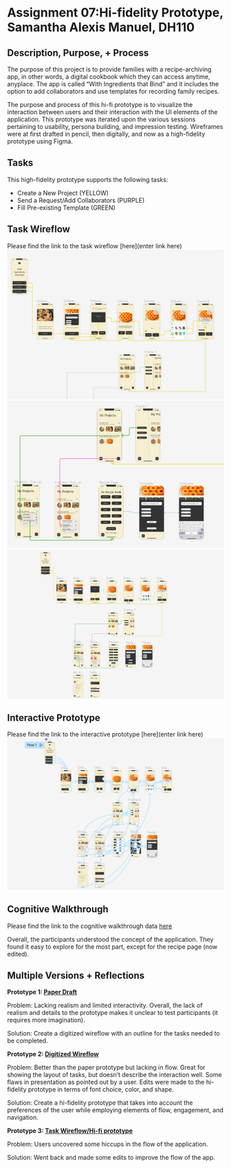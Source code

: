 # Assignment 07:Hi-fidelity Prototype, Samantha Alexis Manuel, DH110

## Description, Purpose, + Process

The purpose of this project is to provide families with a recipe-archiving app, in other words, a digital cookbook which they can access anytime, anyplace. The app is called “With Ingredients that Bind” and it includes the option to add collaborators and use templates for recording family recipes.

The purpose and process of this hi-fi prototype is to visualize the interaction between users and their interaction with the UI elements of the application. This prototype was iterated upon the various sessions pertaining to usability, persona building, and impression testing. Wireframes were at first drafted in pencil, then digitally, and now as a high-fidelity prototype using Figma. 

## Tasks

This high-fidelity prototype supports the following tasks:

* Create a New Project (YELLOW)
* Send a Request/Add Collaborators (PURPLE)
* Fill Pre-existing Template (GREEN)

## Task Wireflow

Please find the link to the task wireflow [here](enter link here)
![taskwireflow1](hifitask1.jpg)
![taskwireflow2and3](hifitask2and3.jpg)
![taskwireflowall](hifitaskall.jpg)

## Interactive Prototype

Please find the link to the interactive prototype [here](enter link here)
![interactivep](hifiprototypewireflow.jpg)

## Cognitive Walkthrough

Please find the link to the cognitive walkthrough data [here](https://docs.google.com/spreadsheets/d/1vCCjvBFeQ8LAnE0Frwl_nm-5mL2_8AjFPtA5njoTS30/edit?usp=sharing)

Overall, the participants understood the concept of the application. They found it easy to explore for the most part, except for the recipe page (now edited). 

## Multiple Versions + Reflections

**Prototype 1: [Paper Draft]()**

Problem: Lacking realism and limited interactivity. Overall, the lack of realism and details to the prototype makes it unclear to test participants (it requires more imagination). 

Solution: Create a digitized wireflow with an outline for the tasks needed to be completed. 

**Prototype 2: [Digitized Wireflow]()**

Problem: Better than the paper prototype but lacking in flow. Great for showing the layout of tasks, but doesn’t describe the interaction well. Some flaws in presentation as pointed out by a user. Edits were made to the hi-fidelity prototype in terms of font choice, color, and shape. 

Solution: Create a hi-fidelity prototype that takes into account the preferences of the user while employing elements of flow, engagement, and navigation.

**Prototype 3: [Task Wireflow/Hi-fi prototype]()**

Problem: Users uncovered some hiccups in the flow of the application. 

Solution: Went back and made some edits to improve the flow of the app. 
